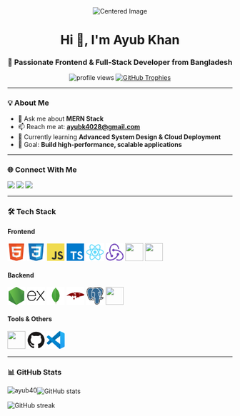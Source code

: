 <div align="center">
    <img src="https://t4.ftcdn.net/jpg/03/13/40/45/360_F_313404541_e9YZ3pht6oEEkMXuhxTboqXA2B2ShNnC.jpg" alt="Centered Image">
</div>

<h1 align="center">Hi 👋, I'm Ayub Khan</h1>
<h3 align="center">🚀 Passionate Frontend & Full-Stack Developer from Bangladesh</h3>

<p align="center">
    <img src="https://komarev.com/ghpvc/?username=ayub40&label=Profile%20Views&color=0e75b6&style=flat" alt="profile views" />
    <a href="https://github.com/ryo-ma/github-profile-trophy">
        <img src="https://github-profile-trophy.vercel.app/?username=ayub40&theme=onedark&margin-w=10&margin-h=10" alt="GitHub Trophies" />
    </a>
</p>

---

### 💡 About Me  
- 💬 Ask me about **MERN Stack**  
- 📫 Reach me at: **ayubk4028@gmail.com**  
- 🌱 Currently learning **Advanced System Design & Cloud Deployment**  
- 🎯 Goal: **Build high-performance, scalable applications**  

---

### 🌐 Connect With Me  
<p align="left">
    <a href="mailto:ayubk4028@gmail.com"><img src="https://img.shields.io/badge/Gmail-D14836?style=for-the-badge&logo=gmail&logoColor=white" /></a>
    <a href="https://www.linkedin.com/in/ayub-khan-dev/"><img src="https://img.shields.io/badge/LinkedIn-0077B5?style=for-the-badge&logo=linkedin&logoColor=white" /></a>
    <a href="https://github.com/ayub40"><img src="https://img.shields.io/badge/GitHub-171515?style=for-the-badge&logo=github&logoColor=white" /></a>
</p>

---

### 🛠️ Tech Stack  

#### **Frontend**
<p>
    <img src="https://raw.githubusercontent.com/devicons/devicon/master/icons/html5/html5-original.svg" width="40" height="40" />
    <img src="https://raw.githubusercontent.com/devicons/devicon/master/icons/css3/css3-original.svg" width="40" height="40" />
    <img src="https://raw.githubusercontent.com/devicons/devicon/master/icons/javascript/javascript-original.svg" width="40" height="40" />
    <img src="https://raw.githubusercontent.com/devicons/devicon/master/icons/typescript/typescript-original.svg" width="40" height="40" />
    <img src="https://raw.githubusercontent.com/devicons/devicon/master/icons/react/react-original.svg" width="40" height="40" />
    <img src="https://raw.githubusercontent.com/devicons/devicon/master/icons/redux/redux-original.svg" width="40" height="40" />
    <img src="https://www.vectorlogo.zone/logos/tailwindcss/tailwindcss-icon.svg" width="40" height="40" />
    <img src="https://www.vectorlogo.zone/logos/figma/figma-icon.svg" width="40" height="40" />
</p>

#### **Backend**
<p>
    <img src="https://raw.githubusercontent.com/devicons/devicon/master/icons/nodejs/nodejs-original.svg" width="40" height="40" />
    <img src="https://raw.githubusercontent.com/devicons/devicon/master/icons/express/express-original.svg" width="40" height="40" />
    <img src="https://raw.githubusercontent.com/devicons/devicon/master/icons/mongodb/mongodb-original.svg" width="40" height="40" />
    <img src="https://raw.githubusercontent.com/devicons/devicon/master/icons/mongoose/mongoose-original.svg" width="40" height="40" />
    <img src="https://raw.githubusercontent.com/devicons/devicon/master/icons/postgresql/postgresql-original.svg" width="40" height="40" />
    <img src="https://www.vectorlogo.zone/logos/firebase/firebase-icon.svg" width="40" height="40" />
</p>

#### **Tools & Others**
<p>
    <img src="https://www.vectorlogo.zone/logos/git-scm/git-scm-icon.svg" width="40" height="40" />
    <img src="https://raw.githubusercontent.com/devicons/devicon/master/icons/github/github-original.svg" width="40" height="40" />
    <img src="https://raw.githubusercontent.com/devicons/devicon/master/icons/vscode/vscode-original.svg" width="40" height="40" />
</p>

---

### 📊 GitHub Stats  
<p>
    <img align="left" src="https://github-readme-stats.vercel.app/api/top-langs?username=ayub40&show_icons=true&locale=en&layout=compact" alt="ayub40" />
</p>

<p>
    <img align="center" src="https://github-readme-stats.vercel.app/api?username=ayub40&show_icons=true&locale=en&theme=tokyonight" alt="GitHub stats" />
</p>

<p>
    <img align="center" src="https://github-readme-streak-stats.herokuapp.com/?user=ayub40&theme=tokyonight" alt="GitHub streak" />
</p>
